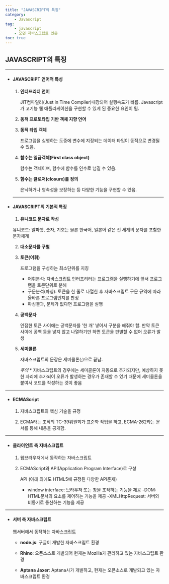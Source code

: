 ```yaml
---
title: "JAVASCRIPT의 특징"
category:
    - Javascript
tag:
    - javascript
    - 모던 자바스크립트 인문
toc: true
---
```


## JAVASCRIPT의 특징

---

* ####  JAVASCRIPT 언어적 특성


    1. **인터프리터 언어**

       JIT컴파일러(Just in Time Compiler)내장되어 실행속도가 빠름.
        Javascript가 고기능 웹 애플리케이션을 구현할 수 있게 된 중요한 요인이 됨.
    

    2. **동적 프로토타입 기반 객체 지향 언어**
    

    3. **동적 타입 객체**

        프로그램을 실행하는 도중에 변수에 지정되는 데이터 타입이 동적으로 변경될 수 있음.
    

    4. **함수는 일급객체(First class object)**

        함수는 객체이며, 함수에 함수를 인수로 넘길 수 있음.
    

    5. **함수는 클로저(closure)를 정의**

        은닉하거나 영속성을 보장하는 등 다양한 기능을 구현할 수 있음.

    ---

* #### JAVASCRIPT의 기본적 특징

    1. **유니코드 문자로 작성**

    유니코드: 알파벳, 숫자, 기호는 물론 한국어, 일본어 같은 전 세계의 문자를 포함한 문자체계
    
    2. **대소문자를 구별**
    

    3. **토큰(어휘)**

        프로그램을 구성하는 최소단위를 지칭
        


        - 어휘분석: 자바스크립트 인터프리터는 프로그램을 실행하기에 앞서 프로그램을 토큰단위로 분해
        - 구문분석(파싱): 토큰을 한 줄로 나열한 후 자바스크립트 구문 규약에 따라 올바른 프로그램인지를 판정
        - 파싱결과, 문제가 없다면 프로그램을 실행

    
    4. **공백문자**

        인접한 토큰 사이에는 공백문자를 '한 개' 넣어서 구분을 해줘야 함.
        만약 토큰 사이에 공백 등을 넣지 않고 나열하기만 하면 토큰을 판별할 수 없어 오류가 발생
    

    5. **세미콜론**

        자바스크립트의 문장은 세미콜론(;)으로 끝남.
        

         _주의_ * 자바스크립트의 경우에는 세미콜론이 자동으로 추가되지만, 예상하지 못한 자리에 추가되어 오류가 발생하는 경우가 존재할 수 있기 때문에 세미콜론을 붙여서 코드를 작성하는 것이 좋음 

---

* #### ECMAScript

    1. 자바스크립트의 핵심 기술을 규정

    2. ECMA라는 조직의 TC-39위원회가 표준화 작업을 하고, ECMA-262라는 문서를 통해 내용을 공개함.

---

* #### 클라이언트 측 자바스크립트

    1. 웹브라우저에서 동작하는 자바스크립트

    2. ECMAScript와 API(Application Program Interface)로 구성
       


        API (아래 외에도 HTML5에 규정된 다양한 API존재)
        - window interface: 브라우저 또는 창을 조작하는 기능을 제공
        -DOM: HTML문서의 요소를 제어하는 기능을 제공
        -XMLHttpRequest: 서버와 비동기로 통신하는 기능을 제공

---

* #### 서버 측 자바스크립트

    웹서버에서 동작하는 자바스크립트
    
    * **node.js**: 구글이 개발한 자바스크립트 환경

    * **Rhino**: 오픈소스로 개발되어 현재는 Mozilla가 관리하고 있는 자바스크립트 환경

    * **Aptana Jaxer**: Aptana사가 개발하고, 현재는 오픈소스로 개발되고 있는 자바스크립트 환경